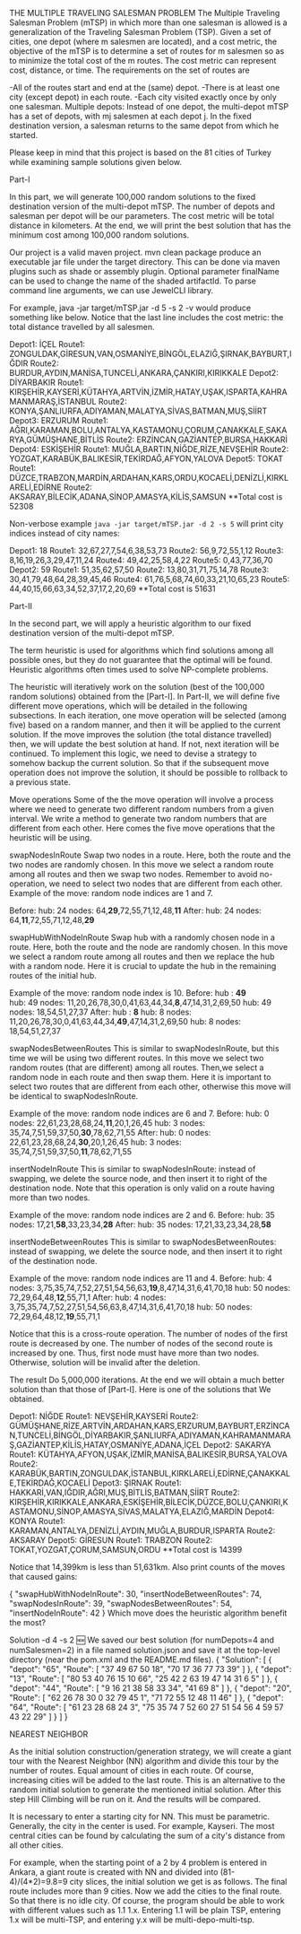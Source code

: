 THE MULTIPLE TRAVELING SALESMAN PROBLEM
The Multiple Traveling Salesman Problem (mTSP) in which more than one salesman is allowed is a generalization of the Traveling Salesman Problem (TSP).
Given a set of cities, one depot (where m salesmen are located), and a cost metric, the objective of the mTSP is to determine a set of routes for m salesmen so as to minimize the total cost of the m routes.
The cost metric can represent cost, distance, or time. The requirements on the set of routes are

-All of the routes start and end at the (same) depot.
-There is at least one city (except depot) in each route.
-Each city visited exactly once by only one salesman. Multiple depots: Instead of one depot, the multi-depot mTSP has a set of depots, with mj salesmen at each depot j.
In the fixed destination version, a salesman returns to the same depot from which he started.

Please keep in mind that this project is based on the 81 cities of Turkey while examining sample solutions given below.

Part-I

In this part, we will generate 100,000 random solutions to the fixed destination version of the multi-depot mTSP.
The number of depots and salesman per depot will be our parameters. The cost metric will be total distance in kilometers.
At the end, we will print the best solution that has the minimum cost among 100,000 random solutions.

Our project is a valid maven project. mvn clean package produce an executable jar file under the target directory.
This can be done via maven plugins such as shade or assembly plugin. Optional parameter finalName can be used to change the name of the shaded artifactId.
To parse command line arguments, we can use JewelCLI library.

For example, java -jar target/mTSP.jar -d 5 -s 2 -v would produce something like below.
Notice that the last line includes the cost metric: the total distance travelled by all salesmen.

Depot1: İÇEL 
  Route1: ZONGULDAK,GİRESUN,VAN,OSMANİYE,BİNGÖL,ELAZIĞ,ŞIRNAK,BAYBURT,IĞDIR 
  Route2: BURDUR,AYDIN,MANİSA,TUNCELİ,ANKARA,ÇANKIRI,KIRIKKALE 
Depot2: DİYARBAKIR
  Route1: KIRŞEHİR,KAYSERİ,KÜTAHYA,ARTVİN,İZMİR,HATAY,UŞAK,ISPARTA,KAHRAMANMARAŞ,İSTANBUL
  Route2: KONYA,ŞANLIURFA,ADIYAMAN,MALATYA,SİVAS,BATMAN,MUŞ,SİİRT
Depot3: ERZURUM
  Route1: AĞRI,KARAMAN,BOLU,ANTALYA,KASTAMONU,ÇORUM,ÇANAKKALE,SAKARYA,GÜMÜŞHANE,BİTLİS
  Route2: ERZİNCAN,GAZİANTEP,BURSA,HAKKARİ 
Depot4: ESKİŞEHİR
  Route1: MUĞLA,BARTIN,NİĞDE,RİZE,NEVŞEHİR 
  Route2: YOZGAT,KARABÜK,BALIKESİR,TEKİRDAĞ,AFYON,YALOVA
Depot5: TOKAT
  Route1: DÜZCE,TRABZON,MARDİN,ARDAHAN,KARS,ORDU,KOCAELİ,DENİZLİ,KIRKLARELİ,EDİRNE 
  Route2: AKSARAY,BİLECİK,ADANA,SİNOP,AMASYA,KİLİS,SAMSUN **Total cost is 52308


Non-verbose example `java -jar target/mTSP.jar -d 2 -s 5` will print city indices instead of city names:

Depot1: 18
  Route1: 32,67,27,7,54,6,38,53,73
  Route2: 56,9,72,55,1,12
  Route3: 8,16,19,26,3,29,47,11,24
  Route4: 49,42,25,58,4,22
  Route5: 0,43,77,36,70
Depot2: 59
  Route1: 51,35,62,57,50
  Route2: 13,80,31,71,75,14,78
  Route3: 30,41,79,48,64,28,39,45,46
  Route4: 61,76,5,68,74,60,33,21,10,65,23
  Route5: 44,40,15,66,63,34,52,37,17,2,20,69
**Total cost is 51631

Part-II

In the second part, we will apply a heuristic algorithm to our fixed destination version of the multi-depot mTSP.

The term heuristic is used for algorithms which find solutions among all possible ones, but they do not guarantee that the optimal will be found.
Heuristic algorithms often times used to solve NP-complete problems.

The heuristic will iteratively work on the solution (best of the 100,000 random solutions) obtained from the [Part-I].
In Part-II, we will define five different move operations, which will be detailed in the following subsections. In each iteration,
one move operation will be selected (among five) based on a random manner, and then it will be applied to the current solution.
If the move improves the solution (the total distance travelled) then, we will update the best solution at hand. If not, next iteration will be continued.
To implement this logic, we need to devise a strategy to somehow backup the current solution. So that if the subsequent move operation does not improve the solution,
it should be possible to rollback to a previous state.

Move operations
Some of the the move operation will involve a process where we need to generate two different random numbers from a given interval.
We write a method to generate two random numbers that are different from each other. Here comes the five move operations that the heuristic will be using.

swapNodesInRoute
Swap two nodes in a route. Here, both the route and the two nodes are randomly chosen. In this move we select a random route among all routes and then we swap two nodes.
Remember to avoid no-operation, we need to select two nodes that are different from each other. Example of the move: random node indices are 1 and 7.

Before: hub: 24	nodes: 64,**29**,72,55,71,12,48,**11**
After:  hub: 24	nodes: 64,**11**,72,55,71,12,48,**29**


swapHubWithNodeInRoute
Swap hub with a randomly chosen node in a route. Here, both the route and the node are randomly chosen.
In this move we select a random route among all routes and then we replace the hub with a random node. 
Here it is crucial to update the hub in the remaining routes of the initial hub.

Example of the move: random node index is 10.
Before:
hub : **49**	
  hub: 49 nodes: 11,20,26,78,30,0,41,63,44,34,**8**,47,14,31,2,69,50
  hub: 49 nodes: 18,54,51,27,37
After:
hub : **8**
  hub: 8 nodes: 11,20,26,78,30,0,41,63,44,34,**49**,47,14,31,2,69,50
  hub: 8 nodes: 18,54,51,27,37


swapNodesBetweenRoutes
This is similar to swapNodesInRoute, but this time we will be using two different routes.
In this move we select two random routes (that are different) among all routes. Then,we select a random node in each route and then swap them.
Here it is important to select two routes that are different from each other, otherwise this move will be identical to swapNodesInRoute.

Example of the move: random node indices are 6 and 7.
Before:
  hub: 0 nodes: 22,61,23,28,68,24,**11**,20,1,26,45
  hub: 3 nodes: 35,74,7,51,59,37,50,**30**,78,62,71,55
After:
  hub: 0 nodes: 22,61,23,28,68,24,**30**,20,1,26,45
  hub: 3 nodes: 35,74,7,51,59,37,50,**11**,78,62,71,55


insertNodeInRoute
This is similar to swapNodesInRoute: instead of swapping, we delete the source node, and then insert it to right of the destination node. Note that this operation is only valid on a route having more than two nodes.

Example of the move: random node indices are 2 and 6.
Before:
  hub: 35 nodes: 17,21,**58**,33,23,34,**28**
After:
  hub: 35 nodes: 17,21,33,23,34,28,**58**

insertNodeBetweenRoutes
This is similar to swapNodesBetweenRoutes: instead of swapping, we delete the source node, and then insert it to right of the destination node.

Example of the move: random node indices are 11 and 4.
Before:
  hub: 4 nodes: 3,75,35,74,7,52,27,51,54,56,63,**19**,8,47,14,31,6,41,70,18
  hub: 50 nodes: 72,29,64,48,**12**,55,71,1
After:
  hub: 4 nodes: 3,75,35,74,7,52,27,51,54,56,63,8,47,14,31,6,41,70,18
  hub: 50 nodes: 72,29,64,48,12,**19**,55,71,1

Notice that this is a cross-route operation. The number of nodes of the first route is decreased by one. The number of nodes of the second route is increased by one.
Thus, first node must have more than two nodes. Otherwise, solution will be invalid after the deletion.

The result
Do 5,000,000 iterations. At the end we will obtain a much better solution than that those of [Part-I]. Here is one of the solutions that We obtained.

Depot1: NİĞDE
  Route1: NEVŞEHİR,KAYSERİ
  Route2: GÜMÜŞHANE,RİZE,ARTVİN,ARDAHAN,KARS,ERZURUM,BAYBURT,ERZİNCAN,TUNCELİ,BİNGÖL,DİYARBAKIR,ŞANLIURFA,ADIYAMAN,KAHRAMANMARAŞ,GAZİANTEP,KİLİS,HATAY,OSMANİYE,ADANA,İÇEL
Depot2: SAKARYA
  Route1: KÜTAHYA,AFYON,UŞAK,İZMİR,MANİSA,BALIKESİR,BURSA,YALOVA
  Route2: KARABÜK,BARTIN,ZONGULDAK,İSTANBUL,KIRKLARELİ,EDİRNE,ÇANAKKALE,TEKİRDAĞ,KOCAELİ
Depot3: ŞIRNAK
  Route1: HAKKARİ,VAN,IĞDIR,AĞRI,MUŞ,BİTLİS,BATMAN,SİİRT
  Route2: KIRŞEHİR,KIRIKKALE,ANKARA,ESKİŞEHİR,BİLECİK,DÜZCE,BOLU,ÇANKIRI,KASTAMONU,SİNOP,AMASYA,SİVAS,MALATYA,ELAZIĞ,MARDİN
Depot4: KONYA
  Route1: KARAMAN,ANTALYA,DENİZLİ,AYDIN,MUĞLA,BURDUR,ISPARTA
  Route2: AKSARAY
Depot5: GİRESUN
  Route1: TRABZON
  Route2: TOKAT,YOZGAT,ÇORUM,SAMSUN,ORDU
**Total cost is 14399

Notice that 14,399km is less than 51,631km. Also print counts of the moves that caused gains:

{
  "swapHubWithNodeInRoute": 30,
  "insertNodeBetweenRoutes": 74,
  "swapNodesInRoute": 39,
  "swapNodesBetweenRoutes": 54,
  "insertNodeInRoute": 42
}
Which move does the heuristic algorithm benefit the most?

Solution -d 4 -s 2 🆕 We saved our best solution (for numDepots=4 and numSalesmen=2) in a file named solution.json 
and save it at the top-level directory (near the pom.xml and the README.md files).
{
  "Solution": [
    {
      "depot": "65",
      "Route": [
        "37 49 67 50 18",
        "70 17 36 77 73 39"
      ]
    },
    {
      "depot": "13",
      "Route": [
        "80 53 40 76 15 10 66",
        "25 42 2 63 19 47 14 31 6 5"
      ]
    },
    {
      "depot": "44",
      "Route": [
        "9 16 21 38 58 33 34",
        "41 69 8"
      ]
    },
    {
      "depot": "20",
      "Route": [
        "62 26 78 30 0 32 79 45 1",
        "71 72 55 12 48 11 46"
      ]
    },
    {
      "depot": "64",
      "Route": [
        "61 23 28 68 24 3",
        "75 35 74 7 52 60 27 51 54 56 4 59 57 43 22 29"
      ]
    }
  ]
}


NEAREST NEIGHBOR

As the initial solution construction/generation strategy, we will create a giant tour with the Nearest Neighbor (NN) algorithm and divide this tour by the number of routes.
Equal amount of cities in each route. Of course, increasing cities will be added to the last route. This is an alternative to the random initial solution to generate the mentioned initial solution.
After this step Hill Climbing will be run on it. And the results will be compared. 

It is necessary to enter a starting city for NN. This must be parametric. Generally, the city in the center is used.
For example, Kayseri. The most central cities can be found by calculating the sum of a city's distance from all other cities.

For example, when the starting point of a 2 by 4 problem is entered in Ankara, a giant route is created with NN and divided into (81-4)/(4*2)=9.8=9 city slices, the initial solution we get is as follows.
The final route includes more than 9 cities. Now we add the cities to the final route. So that there is no idle city. Of course,
the program should be able to work with different values such as 1.1 1.x. Entering 1.1 will be plain TSP, entering 1.x will be multi-TSP, and entering y.x will be multi-depo-multi-tsp.
